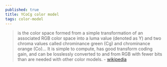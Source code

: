 ```yaml
---
published: true
title: YCoCg color model
tags: color-model
---
```

> is the color space formed from a simple transformation of an associated RGB color space into a luma value (denoted as Y) and two chroma values called chrominance green (Cg) and chrominance orange (Co)... It is simple to compute, has good transform coding gain, and can be losslessly converted to and from RGB with fewer bits than are needed with other color models. - [wikipedia](https://en.wikipedia.org/wiki/YCoCg)

